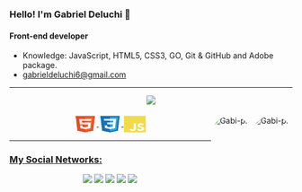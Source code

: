 ### Hello! I'm Gabriel Deluchi 👋

#### Front-end developer

- Knowledge: JavaScript, HTML5, CSS3, GO, Git & GitHub and Adobe package.
- gabrieldeluchi6@gmail.com

<hr>

<div align="center">
  <a href="https://github.com/G4B1D4L1U41">
  <img height="180em" src="https://github-readme-stats.vercel.app/api?username=G4B1D4L1U41&show_icons=true&theme=radical&include_all_commits=true&count_private=true"/> 
</div>
  
  
  <div align="center" style="display: inline_block"> <br>
  <img align="center" alt="HTML" height="30" width="40" src="https://raw.githubusercontent.com/devicons/devicon/master/icons/html5/html5-original.svg">
  <img align="center" alt="CSS" height="30" width="40" src="https://raw.githubusercontent.com/devicons/devicon/master/icons/css3/css3-original.svg">
  <img align="center" alt="Js" height="30" width="40" src="https://raw.githubusercontent.com/devicons/devicon/master/icons/javascript/javascript-plain.svg"> 
  <img align="right" alt="Gabi-pic" height="250" style="border-radius:100px;" src="https://user-images.githubusercontent.com/105882834/206935250-21512dfb-6d6d-4821-9193-21b48aa7a998.jpeg">
  <img align="right" alt="Gabi-pic" height="250" style="border-radius:100px;" src="https://user-images.githubusercontent.com/105882834/206935462-30fa9799-46d5-43b2-a478-25b420da93e1.jpeg">
</div>

<hr>  
  
  ### My Social Networks: 
  
  <div align="center"> 
  <a href="https://www.youtube.com/@gabi_deluchi07/featured" target="_blank"><img src="https://img.shields.io/badge/YouTube-FF0000?style=for-the-badge&logo=youtube&logoColor=white" target="_blank"></a>
  <a href="https://www.instagram.com/g.deluchi/" target="_blank"><img src="https://img.shields.io/badge/-Instagram-%23E4405F?style=for-the-badge&logo=instagram&logoColor=white" target="_blank"></a>
 <a href="https://www.instagram.com/g.deluchi/" target="_blank"><img src="https://img.shields.io/badge/Discord-7289DA?style=for-the-badge&logo=discord&logoColor=white" target="_blank"></a> 
  <a href = "https://mail.google.com/mail/u/0/?tab=wm#inbox"><img src="https://img.shields.io/badge/-Gmail-%23333?style=for-the-badge&logo=gmail&logoColor=white" target="_blank"></a>
  <a href="https://www.linkedin.com/in/gabriel-deluchi-777715254/" target="_blank"><img src="https://img.shields.io/badge/-LinkedIn-%230077B5?style=for-the-badge&logo=linkedin&logoColor=white" target="_blank"></a> 
        
  </div>
